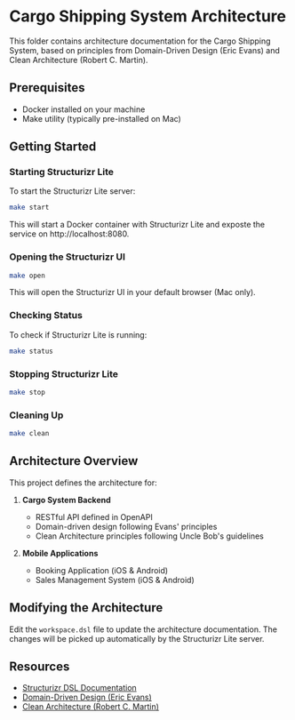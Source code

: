 # Cargo Shipping System Architecture

This folder contains architecture documentation for the Cargo Shipping System, based on principles from Domain-Driven Design (Eric Evans) and Clean Architecture (Robert C. Martin).

## Prerequisites

- Docker installed on your machine
- Make utility (typically pre-installed on Mac)

## Getting Started

### Starting Structurizr Lite

To start the Structurizr Lite server:

```bash
make start
```

This will start a Docker container with Structurizr Lite and exposte the service on http://localhost:8080.

### Opening the Structurizr UI

```bash
make open
```

This will open the Structurizr UI in your default browser (Mac only).

### Checking Status

To check if Structurizr Lite is running:

```bash
make status
```

### Stopping Structurizr Lite

```bash
make stop
```

### Cleaning Up

```bash
make clean
```

## Architecture Overview

This project defines the architecture for:

1. **Cargo System Backend**
   - RESTful API defined in OpenAPI
   - Domain-driven design following Evans' principles
   - Clean Architecture principles following Uncle Bob's guidelines

2. **Mobile Applications**
   - Booking Application (iOS & Android)
   - Sales Management System (iOS & Android)

## Modifying the Architecture

Edit the `workspace.dsl` file to update the architecture documentation. The changes will be picked up automatically by the Structurizr Lite server.

## Resources

- [Structurizr DSL Documentation](https://github.com/structurizr/dsl)
- [Domain-Driven Design (Eric Evans)](https://domainlanguage.com/ddd/)
- [Clean Architecture (Robert C. Martin)](https://blog.cleancoder.com/uncle-bob/2012/08/13/the-clean-architecture.html)

